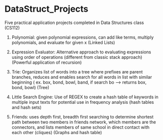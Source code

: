 # DataStruct_Projects
Five practical application projects completed in Data Structures class (CS112)

1. Polynomial: given polynomial expressions, can add like terms, multiply polynomials, and evaluate for given x
(Linked Lists)

2. Expression Evaluator: Alternative approach to evaluating expressions using order of operations (different from classic stack approach) 
(Powerful application of recursion)

3. Trie: Organizes list of words into a tree where prefixes are parent branches, reduces and enables search for all words in list with similar beginning ( ex. box, bond, bowl, band, if search bo --> returns box, bond, bowl)
(Tree)

4. Little Search Engine: Use of REGEX to create a hash table of keywords in multiple input texts for potential use in frequency analysis
(hash tables and hash sets)

5. Friends: uses depth first, breadth first searching to determine shortest path between two members in friends network, which members are the connectors, and lists members of same school in direct contact with each other (cliques)
(Graphs and hash table)
